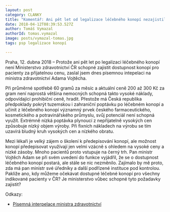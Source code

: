 ```yaml
---
layout: post
category: CLANKY
title: "Komentář: Ani pět let od legalizace léčebného konopí nezajistil rezort zdravotnictví jeho dostupnost, říká Pirát Tomáš Vymazal"
date: 2018-04-12T08:39:53.527Z
author: Tomáš Vymazal
authorId: tomas.vymazal
image: posts/vymazal-tomas.jpg
tags: psp legalizace konopí

---
```


Praha, 12. dubna 2018 – Protože ani pět let po legalizaci léčebného konopí není Ministerstvo zdravotnictví ČR schopné zajistit dostupnost konopí pro pacienty za přijatelnou cenu, zaslal jsem dnes písemnou intepelaci na ministra zdravotnictví Adama Vojtěcha.

Při průměrné spotřebě 60 gramů za měsíc a aktuální ceně 200 až 300 Kč za gram není naprostá většina nemocných schopná takto vysoké náklady, odpovídající prohibiční ceně, hradit. Přestože má Česká republika předpoklady pokrýt tuzemskou i zahraniční poptávku po léčebném konopí a učinit z léčebného konopí významný prvek českého farmaceutického, kosmetického a potravinářského průmyslu, svůj potenciál není schopná využít. Extrémně nízká poptávka plynoucí z nepřijatelně vysokých cen způsobuje nízký objem výroby. Při fixních nákladech na výrobu se tím uzavírá bludný kruh vysokých cen a nízkého obratu.

Mezi lékaři je velký zájem o školení k předepisování konopí, ale možnost konopí předepisovat využívají jen velmi vzácně s ohledem na vysoké ceny a nízké zásoby. Mnoho pacientů proto vstupuje na černý trh. Pan ministr Vojtěch Adam se při svém uvedení do funkce vyjádřil, že se o dostupnost léčebného konopí postará, ale stále se nic nezměnilo. Zajímalo by mě proto, zda má pan ministr své úředníky a další podřízené instituce pod kontrolou. Pakliže ano, kdy můžeme očekávat dostupné léčebné konopí pro všechny indikované pacienty v ČR? Je ministerstvo vůbec schopné tyto požadavky zajistit?

Odkazy:
* [Písemná interpelace ministra zdravotnictví](https://pirati.czbagrrr/pdf/interpelace_ministra_zdravotnictvi_dostupnost_lecebneho_konopi.pdf)
